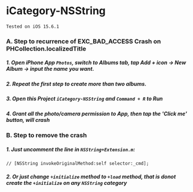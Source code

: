 # iCategory-NSString

`Tested on iOS 15.6.1`

### A. Step to recurrence of EXC_BAD_ACCESS Crash on PHCollection.localizedTitle
##### 1. Open iPhone App `Photos`, switch to Albums tab, tap Add + icon -> New Album -> input the name you want. 
##### 2. Repeat the first step to create more than two albums.
##### 3. Open this Project `iCategory-NSString` and `Command + R` to Run
##### 4. Grant all the photo/camera permission to App, then tap the 'Click me' button, will crash


### B. Step to remove the crash
##### 1. Just uncomment the line in `NSString+Extension.m`:
    
    // [NSString invokeOriginalMethod:self selector:_cmd];
        
        
##### 2. Or just change `+initialize` method to `+load` method, that is donot create the `+initialize` on any `NSString` category


